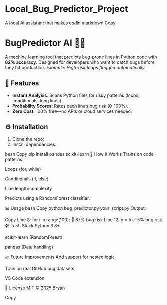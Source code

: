 # Local_Bug_Predictor_Project
A local AI assistant that makes codin
markdown
Copy
# BugPredictor AI 🐞🤖

A machine learning tool that predicts bug-prone lines in Python code with **82% accuracy**. Designed for developers who want to catch bugs before they hit production.
*Example: High-risk loops flagged automatically.*

## 🚀 Features
- **Instant Analysis**: Scans Python files for risky patterns (loops, conditionals, long lines).
- **Probability Scores**: Rates each line’s bug risk (0-100%).
- **Zero Cost**: 100% free—no APIs or cloud services needed.

## ⚙️ Installation
1. Clone the repo:
2. Install dependencies:

bash
Copy
pip install pandas scikit-learn
🧠 How It Works
Trains on code patterns:

Loops (for, while)

Conditionals (if, else)

Line length/complexity

Predicts using a RandomForest classifier.

📊 Usage
bash
Copy
python bug_predictor.py your_script.py
Output:

Copy
Line 8: for i in range(100):  🚩 87% bug risk
Line 12: x = 5                ✅ 5% bug risk
🛠️ Tech Stack
Python 3.8+

scikit-learn (RandomForest)

pandas (Data handling)

📈 Future Improvements
Add support for nested logic

Train on real GitHub bug datasets

VS Code extension

📝 License
MIT © 2025 Bryan

Copy
